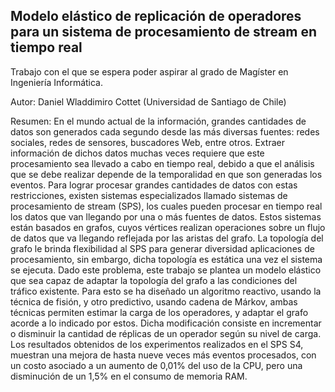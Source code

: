 Modelo elástico de replicación de operadores para un sistema de procesamiento de stream en tiempo real
---
Trabajo con el que se espera poder aspirar al grado de Magíster en Ingeniería Informática.

Autor: Daniel Wladdimiro Cottet (Universidad de Santiago de Chile)

Resumen: En el mundo actual de la información, grandes cantidades de datos son generados cada segundo desde las más diversas fuentes: redes sociales, redes de sensores, buscadores Web, entre otros. Extraer información de dichos datos muchas veces requiere que este procesamiento sea llevado a cabo en tiempo real, debido a que el análisis que se debe realizar depende de la temporalidad en que son generadas los eventos. Para lograr procesar grandes cantidades de datos con estas restricciones, existen sistemas especializados llamado sistemas de procesamiento de stream (SPS), los cuales pueden procesar en tiempo real los datos que van llegando por una o más fuentes de datos. Estos sistemas están basados en grafos, cuyos vértices realizan operaciones sobre un flujo de datos que va llegando reflejada por las aristas del grafo. La topología del grafo le brinda flexibilidad al SPS para generar diversidad aplicaciones de procesamiento, sin embargo, dicha topología es estática una vez el sistema se ejecuta. Dado este problema, este trabajo se plantea un modelo elástico que sea capaz de adaptar la topología del grafo a las condiciones del tráfico existente. Para esto se ha diseñado un algoritmo reactivo, usando la técnica de fisión, y otro predictivo, usando cadena de Márkov, ambas técnicas permiten estimar la carga de los operadores, y adaptar el grafo acorde a lo indicado por estos. Dicha modificación consiste en incrementar o disminuir la cantidad de réplicas de un operador según su nivel de carga. Los resultados obtenidos de los experimentos realizados en el SPS S4, muestran una mejora de hasta nueve veces más eventos procesados, con un costo asociado a un aumento de 0,01% del uso de la CPU, pero una disminución de un 1,5% en el consumo de memoria RAM.